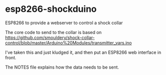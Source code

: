 # esp8266-shockduino

ESP8266 to provide a webserver to control a shock collar

The core code to send to the collar is based on 
  https://github.com/smouldery/shock-collar-control/blob/master/Arduino%20Modules/transmitter_vars.ino

I've taken this and just kludged it, and then put an ESP8266 web interface
in front.

The NOTES file explains how the data needs to be sent.
